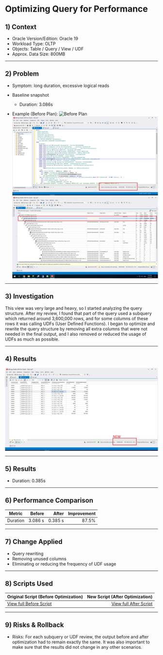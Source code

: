 # Optimizing Query for Performance

## 1) Context
- Oracle Version/Edition: Oracle 19 
- Workload Type: OLTP
- Objects:  Table / Query / View / UDF
- Approx. Data Size: 800MB

---

## 2) Problem
- Symptom: long duration, excessive logical reads
- Baseline snapshot
  - Duration: 3.086s
  
- Example (Before Plan):
![Before Plan](./images/"Execute-Query_OLD-1.jpg")
![Before Plan](./images/Execute-Query_OLD-2.jpg)
![Before Plan](./images/Execute-Query_OLD-3.jpg)

---

## 3) Investigation
This view was very large and heavy, so I started analyzing the query structure.
After my review, I found that part of the query used a subquery which returned around 3,600,000 rows, and for some columns of these rows it was calling UDFs (User Defined Functions).
I began to optimize and rewrite the query structure by removing all extra columns that were not needed in the final output, and I also removed or reduced the usage of UDFs as much as possible.

---

## 4) Results
![Execution Time](./images/Execute-Query_New.jpg)

---

## 5) Results
- Duration: 0.385s

---

## 6) Performance Comparison
| Metric        | Before       | After   | Improvement |
|---------------|-------------:|--------:|------------:|
| Duration      | 3.086 s      | 0.385 s | 87.5%       |

---

## 7) Change Applied
- Query rewriting
- Removing unused columns
- Eliminating or reducing the frequency of UDF usage

---

## 8) Scripts Used
| Original Script (Before Optimization)               | New Script (After Optimization)                     |
|-----------------------------------------------------|----------------------------------------------------:|
| [View full Before Script](./scripts/QUERY_OLD.sql)  | [View full After Script](./scripts/QUERY_NEW.sql)   |

---

## 9) Risks & Rollback
- Risks: For each subquery or UDF review, the output before and after optimization had to remain exactly the same.
It was also important to make sure that the results did not change in any other scenarios.

